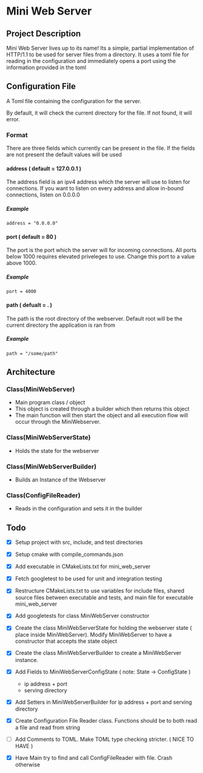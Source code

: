 # Mini Web Server

## Project Description

Mini Web Server lives up to its name! Its a simple, partial implementation of HTTP/1.1 to be used 
for server files from a directory. It uses a toml file for reading in the configuration and
immediately opens a port using the information provided in the toml

## Configuration File

A Toml file containing the configuration for the server.

By default, it will check the current directory for the file. If not found, it will error.

### Format

There are three fields which currently can be present in the file. If the fields are not present the
default values will be used

#### address ( default = 127.0.0.1 )

The address field is an ipv4 address which the server will use to listen for connections. If you
want to listen on every address and allow in-bound connections, listen on 0.0.0.0

##### Example

``` 
address = "0.0.0.0"
```

#### port ( default = 80 )

The port is the port which the server will for incoming connections. All ports below 1000 requires
elevated priveleges to use. Change this port to a value above 1000.

##### Example

```
port = 4000
```

#### path ( defualt = . )

The path is the root directory of the webserver. Default root will be the current directory the
application is ran from

##### Example

```
path = "/some/path"
```

## Architecture

### Class(MiniWebServer)

- Main program class / object
- This object is created through a builder which then returns this object
- The main function will then start the object and all execution flow will occur through the
  MiniWebserver.

### Class(MiniWebServerState)
- Holds the state for the webserver

### Class(MiniWebServerBuilder)
- Builds an Instance of the Webserver 

### Class(ConfigFileReader)
- Reads in the configuration and sets it in the builder

## Todo
- [x] Setup project with src, include, and test directories
- [x] Setup cmake with compile\_commands.json
- [x] Add executable in CMakeLists.txt for mini\_web\_server
- [x] Fetch googletest to be used for unit and integration testing
- [x] Restructure CMakeLists.txt to use variables for include files, shared source files between
  executable and tests, and main file for executable mini\_web\_server
- [x] Add googletests for class MiniWebServer constructor
- [x] Create the class MiniWebServerState for holding the webserver state ( place inside
  MiniWebServer). Modify MiniWebServer to have a constructor that accepts the state object
- [x] Create the class MiniWebServerBuilder to create a MiniWebServer instance.
- [x] Add Fields to MiniWebServerConfigState ( note: State -> ConfigState )
    - ip address + port
    - serving directory
- [x] Add Setters in MiniWebServerBuilder for ip address + port and serving directory
- [x] Create Configuration File Reader class. Functions should be to both read a file and read
  from string
- [ ] Add Comments to TOML. Make TOML type checking stricter. ( NICE TO HAVE )
- [x] Have Main try to find and call ConfigFileReader with file. Crash otherwise

